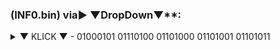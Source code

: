 ### (INF0.bin) via► ▼DropDown▼**:

<details>
<summary> ▼ KLICK ▼ - 01000101 01110100 01101000 01101001 01101011</summary>
<ul><li>
<details>
<summary>I</summary>
01000100 01100101 01110010 00100000 01011010 01110101 01100111 01100001 01101110 01100111 00100000 01111010 01110101 00100000 01000011 01101111 01101101 01110000 01110101 01110100 01100101 01110010 01101110 00100000 01110101 01101110 01100100 00100000 01100001 01101100 01101100 01100101 01101101 00101100 00100000 01110111 01100001 01110011 00100000 01100101 01101001 01101110 01100101 01101101 00100000 01111010 01100101 01101001 01100111 01100101 01101110 00100000 01101011 01100001 01101110 01101110 00101100 00100000 01110111 01101001 01100101 00100000 01100100 01101001 01100101 01110011 01100101 00100000 01010111 01100101 01101100 01110100 00100000 01100110 01110101 01101110 01101011 01110100 01101001 01101111 01101110 01101001 01100101 01110010 01110100 00101100 00100000 01110011 01101111 01101100 01101100 01110100 01100101 00100000 01110101 01101110 01100010 01100101 01100111 01110010 01100101 01101110 01111010 01110100 00100000 01110101 01101110 01100100 00100000 01110110 01101111 01101100 01101100 01110011 01110100 11000011 10100100 01101110 01100100 01101001 01100111 00100000 01110011 01100101 01101001 01101110 00101110
</details></li>
<li> 
<details>
<summary>II</summary>
01000001 01101100 01101100 01100101 00100000 01001001 01101110 01100110 01101111 01110010 01101101 01100001 01110100 01101001 01101111 01101110 01100101 01101110 00100000 01101101 11000011 10111100 01110011 01110011 01100101 01101110 00100000 01100110 01110010 01100101 01101001 00100000 01110011 01100101 01101001 01101110 00101110
</details></li>
<li>  
<details>
<summary>III</summary>
01001101 01101001 11000011 10011111 01110100 01110010 01100001 01110101 01100101 00100000 01000001 01110101 01110100 01101111 01110010 01101001 01110100 11000011 10100100 01110100 01100101 01101110 00100000 11100010 10000000 10010011 00100000 01100110 11000011 10110110 01110010 01100100 01100101 01110010 01100101 00100000 01000100 01100101 01111010 01100101 01101110 01110100 01110010 01100001 01101100 01101001 01110011 01101001 01100101 01110010 01110101 01101110 01100111
</details></li>
<li>  
<details>
<summary>IV</summary>
01001101 01100001 01101110 00100000 01101011 01100001 01101110 01101110 00100000 01101101 01101001 01110100 00100000 01100101 01101001 01101110 01100101 01101101 00100000 01000011 01101111 01101101 01110000 01110101 01110100 01100101 01110010 00100000 01001011 01110101 01101110 01110011 01110100 00100000 01110101 01101110 01100100 00100000 01010011 01100011 01101000 11000011 10110110 01101110 01101000 01100101 01101001 01110100 00100000 01110011 01100011 01101000 01100001 01100110 01100110 01100101 01101110 00101110
</details></li>
<li>
<details>
<summary>V</summary>
01000011 01101111 01101101 01110000 01110101 01110100 01100101 01110010 00100000 01101011 11000011 10110110 01101110 01101110 01100101 01101110 00100000 01100100 01100101 01101001 01101110 00100000 01001100 01100101 01100010 01100101 01101110 00100000 01111010 01110101 01101101 00100000 01000010 01100101 01110011 01110011 01100101 01110010 01100101 01101110 00100000 01110110 01100101 01110010 11000011 10100100 01101110 01100100 01100101 01110010 01101110 00101110
</details></li>
<li>
<details>
<summary>VI</summary>
01001101 11000011 10111100 01101100 01101100 01100101 00100000 01101110 01101001 01100011 01101000 01110100 00100000 01101001 01101110 00100000 01100100 01100101 01101110 00100000 01000100 01100001 01110100 01100101 01101110 00100000 01100001 01101110 01100100 01100101 01110010 01100101 01110010 00100000 01001100 01100101 01110101 01110100 01100101 00101110
</details></li>
<li> 
<details>
<summary>VII</summary>
11000011 10010110 01100110 01100110 01100101 01101110 01110100 01101100 01101001 01100011 01101000 01100101 00100000 01000100 01100001 01110100 01100101 01101110 00100000 01101110 11000011 10111100 01110100 01111010 01100101 01101110 00101100 00100000 01110000 01110010 01101001 01110110 01100001 01110100 01100101 00100000 01000100 01100001 01110100 01100101 01101110 00100000 01110011 01100011 01101000 11000011 10111100 01110100 01111010 01100101 01101110 00101110
</details></li></ul>
